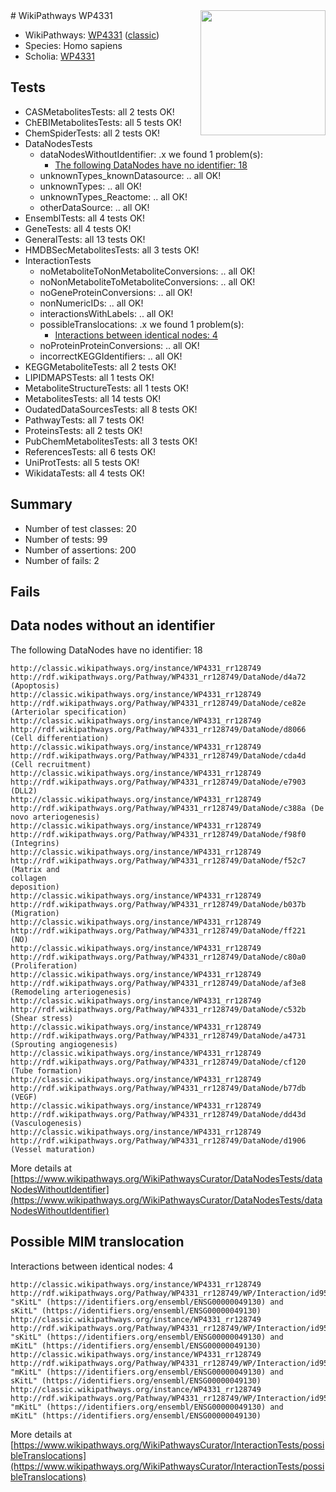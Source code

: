 <img style="float: right; width: 200px" src="https://upload.wikimedia.org/wikipedia/commons/thumb/8/83/Wplogo_with_text_500.png/640px-Wplogo_with_text_500.png" />
# WikiPathways WP4331

* WikiPathways: [WP4331](https://wikipathways.org/pathways/WP4331) ([classic](https://classic.wikipathways.org/instance/WP4331))
* Species: Homo sapiens
* Scholia: [WP4331](https://scholia.toolforge.org/wikipathways/WP4331)
## Tests
* CASMetabolitesTests: all 2 tests OK!
* ChEBIMetabolitesTests: all 5 tests OK!
* ChemSpiderTests: all 2 tests OK!
* DataNodesTests
    * dataNodesWithoutIdentifier: .x we found 1 problem(s):
        * [The following DataNodes have no identifier: 18](#8792c498)
    * unknownTypes_knownDatasource: .. all OK!
    * unknownTypes: .. all OK!
    * unknownTypes_Reactome: .. all OK!
    * otherDataSource: .. all OK!
* EnsemblTests: all 4 tests OK!
* GeneTests: all 4 tests OK!
* GeneralTests: all 13 tests OK!
* HMDBSecMetabolitesTests: all 3 tests OK!
* InteractionTests
    * noMetaboliteToNonMetaboliteConversions: .. all OK!
    * noNonMetaboliteToMetaboliteConversions: .. all OK!
    * noGeneProteinConversions: .. all OK!
    * nonNumericIDs: .. all OK!
    * interactionsWithLabels: .. all OK!
    * possibleTranslocations: .x we found 1 problem(s):
        * [Interactions between identical nodes: 4](#1c118209)
    * noProteinProteinConversions: .. all OK!
    * incorrectKEGGIdentifiers: .. all OK!
* KEGGMetaboliteTests: all 2 tests OK!
* LIPIDMAPSTests: all 1 tests OK!
* MetaboliteStructureTests: all 1 tests OK!
* MetabolitesTests: all 14 tests OK!
* OudatedDataSourcesTests: all 8 tests OK!
* PathwayTests: all 7 tests OK!
* ProteinsTests: all 2 tests OK!
* PubChemMetabolitesTests: all 3 tests OK!
* ReferencesTests: all 6 tests OK!
* UniProtTests: all 5 tests OK!
* WikidataTests: all 4 tests OK!


## Summary

* Number of test classes: 20
* Number of tests: 99
* Number of assertions: 200
* Number of fails: 2

## Fails

<a name="8792c498" />

## Data nodes without an identifier

The following DataNodes have no identifier: 18
```
http://classic.wikipathways.org/instance/WP4331_rr128749 http://rdf.wikipathways.org/Pathway/WP4331_rr128749/DataNode/d4a72 (Apoptosis)
http://classic.wikipathways.org/instance/WP4331_rr128749 http://rdf.wikipathways.org/Pathway/WP4331_rr128749/DataNode/ce82e (Arteriolar specification)
http://classic.wikipathways.org/instance/WP4331_rr128749 http://rdf.wikipathways.org/Pathway/WP4331_rr128749/DataNode/d8066 (Cell differentiation)
http://classic.wikipathways.org/instance/WP4331_rr128749 http://rdf.wikipathways.org/Pathway/WP4331_rr128749/DataNode/cda4d (Cell recruitment)
http://classic.wikipathways.org/instance/WP4331_rr128749 http://rdf.wikipathways.org/Pathway/WP4331_rr128749/DataNode/e7903 (DLL2)
http://classic.wikipathways.org/instance/WP4331_rr128749 http://rdf.wikipathways.org/Pathway/WP4331_rr128749/DataNode/c388a (De novo arteriogenesis)
http://classic.wikipathways.org/instance/WP4331_rr128749 http://rdf.wikipathways.org/Pathway/WP4331_rr128749/DataNode/f98f0 (Integrins)
http://classic.wikipathways.org/instance/WP4331_rr128749 http://rdf.wikipathways.org/Pathway/WP4331_rr128749/DataNode/f52c7 (Matrix and 
collagen
deposition)
http://classic.wikipathways.org/instance/WP4331_rr128749 http://rdf.wikipathways.org/Pathway/WP4331_rr128749/DataNode/b037b (Migration)
http://classic.wikipathways.org/instance/WP4331_rr128749 http://rdf.wikipathways.org/Pathway/WP4331_rr128749/DataNode/ff221 (NO)
http://classic.wikipathways.org/instance/WP4331_rr128749 http://rdf.wikipathways.org/Pathway/WP4331_rr128749/DataNode/c80a0 (Proliferation)
http://classic.wikipathways.org/instance/WP4331_rr128749 http://rdf.wikipathways.org/Pathway/WP4331_rr128749/DataNode/af3e8 (Remodeling arteriogenesis)
http://classic.wikipathways.org/instance/WP4331_rr128749 http://rdf.wikipathways.org/Pathway/WP4331_rr128749/DataNode/c532b (Shear stress)
http://classic.wikipathways.org/instance/WP4331_rr128749 http://rdf.wikipathways.org/Pathway/WP4331_rr128749/DataNode/a4731 (Sprouting angiogenesis)
http://classic.wikipathways.org/instance/WP4331_rr128749 http://rdf.wikipathways.org/Pathway/WP4331_rr128749/DataNode/cf120 (Tube formation)
http://classic.wikipathways.org/instance/WP4331_rr128749 http://rdf.wikipathways.org/Pathway/WP4331_rr128749/DataNode/b77db (VEGF)
http://classic.wikipathways.org/instance/WP4331_rr128749 http://rdf.wikipathways.org/Pathway/WP4331_rr128749/DataNode/dd43d (Vasculogenesis)
http://classic.wikipathways.org/instance/WP4331_rr128749 http://rdf.wikipathways.org/Pathway/WP4331_rr128749/DataNode/d1906 (Vessel maturation)
```

More details at [https://www.wikipathways.org/WikiPathwaysCurator/DataNodesTests/dataNodesWithoutIdentifier](https://www.wikipathways.org/WikiPathwaysCurator/DataNodesTests/dataNodesWithoutIdentifier)

<a name="1c118209" />

## Possible MIM translocation

Interactions between identical nodes: 4
```
http://classic.wikipathways.org/instance/WP4331_rr128749 http://rdf.wikipathways.org/Pathway/WP4331_rr128749/WP/Interaction/id959f9a3b "sKitL" (https://identifiers.org/ensembl/ENSG00000049130) and 
sKitL" (https://identifiers.org/ensembl/ENSG00000049130)
http://classic.wikipathways.org/instance/WP4331_rr128749 http://rdf.wikipathways.org/Pathway/WP4331_rr128749/WP/Interaction/id959f9a3b "sKitL" (https://identifiers.org/ensembl/ENSG00000049130) and 
mKitL" (https://identifiers.org/ensembl/ENSG00000049130)
http://classic.wikipathways.org/instance/WP4331_rr128749 http://rdf.wikipathways.org/Pathway/WP4331_rr128749/WP/Interaction/id959f9a3b "mKitL" (https://identifiers.org/ensembl/ENSG00000049130) and 
sKitL" (https://identifiers.org/ensembl/ENSG00000049130)
http://classic.wikipathways.org/instance/WP4331_rr128749 http://rdf.wikipathways.org/Pathway/WP4331_rr128749/WP/Interaction/id959f9a3b "mKitL" (https://identifiers.org/ensembl/ENSG00000049130) and 
mKitL" (https://identifiers.org/ensembl/ENSG00000049130)
```

More details at [https://www.wikipathways.org/WikiPathwaysCurator/InteractionTests/possibleTranslocations](https://www.wikipathways.org/WikiPathwaysCurator/InteractionTests/possibleTranslocations)

